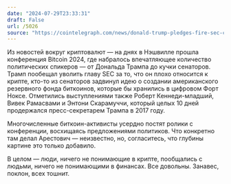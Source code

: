 ```yaml
---
date: "2024-07-29T23:33:31"
draft: False
url: /5026
source: "https://cointelegraph.com/news/donald-trump-pledges-fire-sec-chair-gary-gensler"
---
```


Из новостей вокруг криптовалют — на днях в Нэшвилле прошла конференция Bitcoin 2024, где набралось впечатляющее количество политических спикеров — от Дональда Трампа до кучки сенаторов. Трамп пообещал уволить главу SEC за то, что он плохо относится к крипте, кто-то из сенаторов задвинул идею о создании американского резервного фонда биткоинов, которые бы хранились в цифровом Форт Ноксе. Отметились выступлениями также Роберт Кеннеди-младший, Вивек Рамасвами и Энтони Скарамуччи, который целых 10 дней продержался пресс-секретарем Трампа в 2017 году.

Многочисленные биткоин-активисты усердно постят ролики с конференции, восхищаясь предложениями политиков. Что конкретно там делал Арестович — неизвестно, но, согласитесь, что глубины картине это только добавило.

В целом — люди, ничего не понимающие в крипте, пообщались с людьми, ничего не понимающими в финансах. Все довольны. Занавес, поклон, всех тошнит.
